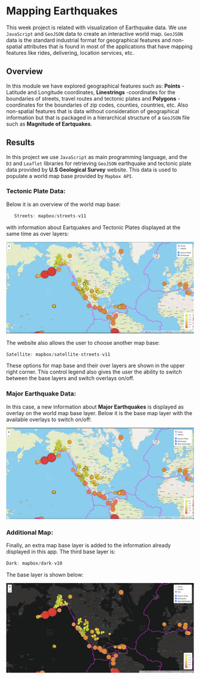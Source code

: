 # Mapping Earthquakes

This week project is related with visualization of Earthquake data. We use `JavaScript` and `GeoJSON` data to create an interactive world map. `GeoJSON` data is the standard industrial format for geographical features and non-spatial attributes that is found in most of the applications that have mapping features like rides, delivering, location services, etc.

## Overview

In this module we have explored geographical features such as: **Points** -Latitude and Longitude coordinates, **Linestrings** -coordinates for the boundaries of streets, travel routes and tectonic plates and **Polygons** -coordinates for the boundaries of zip codes, counties, countries, etc. Also non-spatial features that is data without consideration of geographical information but that is packaged in a hierarchical structure of a `GeoJSON` file such as **Magnitude of Eartquakes**.  

## Results

In this project we use `JavaScript` as main programming language, and the `D3` and `Leaflet` libraries for retrieving `GeoJSON` earthquake and tectonic plate data provided by **U.S Geological Survey** website. This data is used to populate a world map base provided by `Mapbox API`.

### Tectonic Plate Data:

Below it is an overview of the world map base:
```js 
   Streets: mapbox/streets-v11
```
 with information about Eartquakes and Tectonic Plates displayed at the same time as over layers:

![tectonic](https://github.com/LeidyDoradoM/Mapping_Earthquakes/blob/Earthquake_Challenge/Earthquake_Challenge/Deliverable1.png?raw=true)

The website also allows the user to choose another map base: 
```js 
Satellite: mapbox/satellite-streets-v11
```
These options for map base and their over layers are shown in the upper right corner. This control legend also gives the user the ability to switch between the base layers and switch overlays on/off.

### Major Earthquake Data:

In this case, a new information about **Major Earthquakes** is displayed as overlay on the world map base layer. Below it is the base map layer with the available overlays to switch on/off:
 
![mQuake](https://github.com/LeidyDoradoM/Mapping_Earthquakes/blob/Earthquake_Challenge/Earthquake_Challenge/Deliverable2.png?raw=true)

### Additional Map:

Finally, an extra map base layer is added to the information already displayed in this app. The third base layer is:
```js
Dark: mapbox/dark-v10
```
The base layer is shown below:

![dark](https://github.com/LeidyDoradoM/Mapping_Earthquakes/blob/Earthquake_Challenge/Earthquake_Challenge/Deliverable3.png?raw=true)
